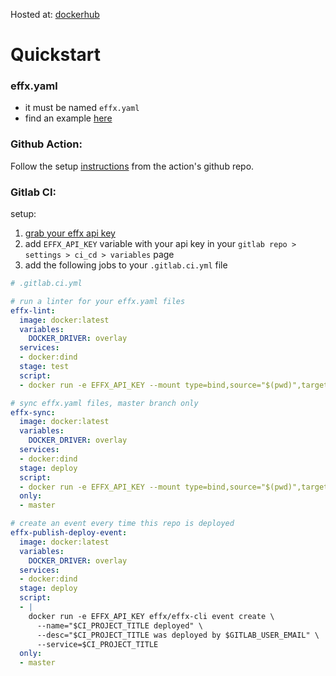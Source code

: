 Hosted at:
[dockerhub](https://hub.docker.com/r/effx/effx-cli)

# Quickstart
### effx.yaml
* it must be named `effx.yaml`
* find an example [here](./examples/effx.yaml)

### Github Action:
Follow the setup [instructions](https://github.com/effxhq/effx-sync-action) from the action's github repo.

### Gitlab CI:
setup:
1. [grab your effx api key](https://app.effx.com/account_settings)
2. add `EFFX_API_KEY` variable with your api key in your `gitlab repo > settings > ci_cd > variables` page
3. add the following jobs to your `.gitlab.ci.yml` file

```yaml
# .gitlab.ci.yml

# run a linter for your effx.yaml files
effx-lint:
  image: docker:latest
  variables:
    DOCKER_DRIVER: overlay
  services:
  - docker:dind
  stage: test
  script:
  - docker run -e EFFX_API_KEY --mount type=bind,source="$(pwd)",target=/app effx/effx-cli sync -d /app --dry-run

# sync effx.yaml files, master branch only
effx-sync:
  image: docker:latest
  variables:
    DOCKER_DRIVER: overlay
  services:
  - docker:dind
  stage: deploy
  script:
  - docker run -e EFFX_API_KEY --mount type=bind,source="$(pwd)",target=/app effx/effx-cli sync -d /app
  only:
  - master

# create an event every time this repo is deployed
effx-publish-deploy-event:
  image: docker:latest
  variables:
    DOCKER_DRIVER: overlay
  services:
  - docker:dind
  stage: deploy
  script:
  - |
    docker run -e EFFX_API_KEY effx/effx-cli event create \
      --name="$CI_PROJECT_TITLE deployed" \
      --desc="$CI_PROJECT_TITLE was deployed by $GITLAB_USER_EMAIL" \
      --service=$CI_PROJECT_TITLE
  only:
  - master
```
